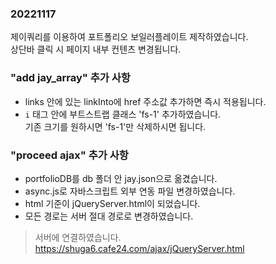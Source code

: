 ### 20221117
제이쿼리를 이용하여 포트폴리오 보일러플레이트 제작하였습니다.  
상단바 클릭 시 페이지 내부 컨텐츠 변경됩니다.  

### "add jay_array" 추가 사항
* links 안에 있는 linkInto에 href 주소값 추가하면 즉시 적용됩니다.  
* `i` 태그 안에 부트스트랩 클래스 'fs-1' 추가하였습니다.  
기존 크기를 원하시면 'fs-1'만 삭제하시면 됩니다.

### "proceed ajax" 추가 사항
* portfolioDB를 db 폴더 안 jay.json으로 옮겼습니다.
* async.js로 자바스크립트 외부 연동 파일 변경하였습니다.
* html 기준이 jQueryServer.html이 되었습니다.
* 모든 경로는 서버 절대 경로로 변경하였습니다.

> 서버에 연결하였습니다.
https://shuga6.cafe24.com/ajax/jQueryServer.html